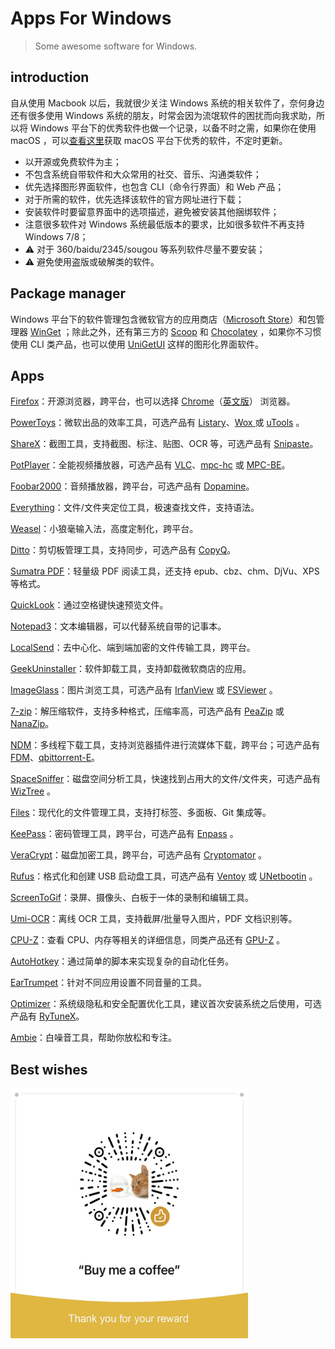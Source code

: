 # Apps For Windows

> Some awesome software for Windows.

## introduction

自从使用 Macbook 以后，我就很少关注 Windows 系统的相关软件了，奈何身边还有很多使用 Windows 系统的朋友，时常会因为流氓软件的困扰而向我求助，所以将 Windows 平台下的优秀软件也做一个记录，以备不时之需，如果你在使用 macOS ，可以[查看这里](https://github.com/holyshell/AppsForMac)获取 macOS 平台下优秀的软件，不定时更新。

- 以开源或免费软件为主；
- 不包含系统自带软件和大众常用的社交、音乐、沟通类软件；
- 优先选择图形界面软件，也包含 CLI（命令行界面）和 Web 产品；
- 对于所需的软件，优先选择该软件的官方网址进行下载；
- 安装软件时要留意界面中的选项描述，避免被安装其他捆绑软件；
- 注意很多软件对 Windows 系统最低版本的要求，比如很多软件不再支持 Windows 7/8；
- ⚠️ 对于 360/baidu/2345/sougou 等系列软件尽量不要安装；
- ⚠️ 避免使用盗版或破解类的软件。

## Package manager

Windows 平台下的软件管理包含微软官方的应用商店（[Microsoft Store](https://apps.microsoft.com/)）和包管理器 [WinGet](https://github.com/microsoft/winget-cli) ；除此之外，还有第三方的 [Scoop](https://scoop.sh/) 和 [Chocolatey](https://chocolatey.org/) ，如果你不习惯使用 CLI 类产品，也可以使用 [UniGetUI](https://github.com/marticliment/UniGetUI) 这样的图形化界面软件。

## Apps

[Firefox](https://www.mozilla.org/zh-CN/firefox/all/desktop-release/)：开源浏览器，跨平台，也可以选择 [Chrome](https://www.google.cn/intl/zh-CN/chrome/)（[英文版](https://www.google.com/intl/en_us/chrome/)） 浏览器。

[PowerToys](https://github.com/microsoft/PowerToys)：微软出品的效率工具，可选产品有 [Listary](https://www.listary.com/)、[Wox ](https://github.com/Wox-launcher/Wox) 或 [uTools](https://u.tools/) 。

[ShareX](https://getsharex.com/)：截图工具，支持截图、标注、贴图、OCR 等，可选产品有 [Snipaste](https://zh.snipaste.com/)。

[PotPlayer](https://potplayer.daum.net/?lang=zh_CN)：全能视频播放器，可选产品有 [VLC](https://www.videolan.org/vlc/)、[mpc-hc](https://github.com/clsid2/mpc-hc) 或 [MPC-BE](https://github.com/Aleksoid1978/MPC-BE)。

[Foobar2000](https://www.foobar2000.org/)：音频播放器，跨平台，可选产品有 [Dopamine](https://github.com/digimezzo/dopamine)。

[Everything](https://www.voidtools.com/zh-cn/)：文件/文件夹定位工具，极速查找文件，支持语法。

[Weasel](https://github.com/rime/weasel)：小狼毫输入法，高度定制化，跨平台。

[Ditto](https://ditto-cp.sourceforge.io/)：剪切板管理工具，支持同步，可选产品有 [CopyQ](https://github.com/hluk/CopyQ)。

[Sumatra PDF](https://www.sumatrapdfreader.org/free-pdf-reader)：轻量级 PDF 阅读工具，还支持 epub、cbz、chm、DjVu、XPS 等格式。

[QuickLook](https://github.com/QL-Win/QuickLook)：通过空格键快速预览文件。

[Notepad3](https://github.com/rizonesoft/Notepad3)：文本编辑器，可以代替系统自带的记事本。

[LocalSend](https://localsend.org/zh-CN)：去中心化、端到端加密的文件传输工具，跨平台。

[GeekUninstaller](https://geekuninstaller.com/)：软件卸载工具，支持卸载微软商店的应用。

[ImageGlass](https://imageglass.org/)：图片浏览工具，可选产品有 [IrfanView](https://www.irfanview.com/) 或 [FSViewer](https://www.faststone.org/FSViewerDetail.htm) 。

[7-zip](https://www.7-zip.org/)：解压缩软件，支持多种格式，压缩率高，可选产品有 [PeaZip](https://peazip.github.io/) 或 [NanaZip](https://github.com/M2Team/NanaZip)。

[NDM](https://www.neatdownloadmanager.com/index.php/en/)：多线程下载工具，支持浏览器插件进行流媒体下载，跨平台；可选产品有 [FDM](https://www.freedownloadmanager.org/zh/)、[qbittorrent-E](https://github.com/c0re100/qBittorrent-Enhanced-Edition)。

[SpaceSniffer](http://www.uderzo.it/main_products/space_sniffer/index.html)：磁盘空间分析工具，快速找到占用大的文件/文件夹，可选产品有 [WizTree](https://wiztree.en.lo4d.com/windows) 。

[Files](https://files.community/)：现代化的文件管理工具，支持打标签、多面板、Git 集成等。

[KeePass](https://keepass.info/download.html)：密码管理工具，跨平台，可选产品有 [Enpass](https://www.enpass.io/personal/) 。

[VeraCrypt](https://www.veracrypt.fr/en/Home.html)：磁盘加密工具，跨平台，可选产品有 [Cryptomator](https://github.com/cryptomator/cryptomator) 。

[Rufus](https://rufus.ie/zh/)：格式化和创建 USB 启动盘工具，可选产品有 [Ventoy](https://www.ventoy.net/cn/) 或 [UNetbootin](https://unetbootin.github.io/) 。

[ScreenToGif](https://www.screentogif.com/)：录屏、摄像头、白板于一体的录制和编辑工具。

[Umi-OCR](https://github.com/hiroi-sora/Umi-OCR)：离线 OCR 工具，支持截屏/批量导入图片，PDF 文档识别等。

[CPU-Z](https://www.cpuid.com/softwares/cpu-z.html)：查看 CPU、内存等相关的详细信息，同类产品还有 [GPU-Z](https://www.techpowerup.com/gpuz/) 。

[AutoHotkey](https://www.autohotkey.com/)：通过简单的脚本来实现复杂的自动化任务。

[EarTrumpet](https://github.com/File-New-Project/EarTrumpet)：针对不同应用设置不同音量的工具。

[Optimizer](https://github.com/hellzerg/optimizer)：系统级隐私和安全配置优化工具，建议首次安装系统之后使用，可选产品有 [RyTuneX](https://github.com/rayenghanmi/RyTuneX)。

[Ambie](https://github.com/jenius-apps/ambie)：白噪音工具，帮助你放松和专注。

## Best wishes
<img width = "380" height = "400" src="https://raw.githubusercontent.com/holyshell/StudyNotes/refs/heads/master/images/justforfun.jpg">
